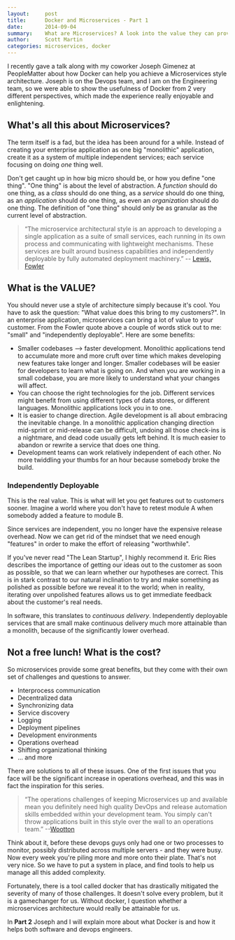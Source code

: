 ```yaml
---
layout:     post
title:      Docker and Microservices - Part 1
date:       2014-09-04
summary:    What are Microservices? A look into the value they can provide as well as the challenges and costs associated with them.
author:     Scott Martin
categories: microservices, docker
---
```


I recently gave a talk along with my coworker Joseph Gimenez at PeopleMatter about how Docker can help you achieve a Microservices style architecture. Joseph is on the Devops team, and I am on the Engineering team, so we were able to show the usefulness of Docker from 2 very different perspectives, which made the experience really enjoyable and enlightening.

## What's all this about Microservices?

The term itself is a fad, but the idea has been around for a while. Instead of creating your enterprise application as one big "monolithic" application, create it as a system of multiple independent services; each service focusing on doing *one* thing well. 

Don't get caught up in how big micro should be, or how you define "one thing". "One thing" is about the level of abstraction. A *function* should do one thing, as a *class* should do one thing, as a *service* should do one thing, as an *application* should do one thing, as even an *organization* should do one thing. The definition of "one thing" should only be as granular as the current level of abstraction.

> “The microservice architectural style is an approach to developing a single application as a suite of small services, each running in its own process and communicating with lightweight mechanisms. These services are built around business capabilities and independently deployable by fully automated deployment machinery.” -- [Lewis, Fowler](http://martinfowler.com/articles/microservices.html)

## What is the VALUE?

You should never use a style of architecture simply because it's cool. You have to ask the question: "What value does this bring to my customers?". In an enterprise application, microservices can bring a lot of value to your customer. From the Fowler quote above a couple of words stick out to me: "small" and "independently deployable". Here are some benefits:

* Smaller codebases --> faster development. Monolithic applications tend to accumulate more and more cruft over time which makes developing new features take longer and longer. Smaller codebases will be easier for developers to learn what is going on. And when you are working in a small codebase, you are more likely to understand what your changes will affect.
* You can choose the right technologies for the job. Different services might benefit from using different types of data stores, or different languages. Monolithic applications lock you in to one.
* It is easier to change direction. Agile development is all about embracing the inevitable change. In a monolithic application changing direction mid-sprint or mid-release can be difficult, undoing all those check-ins is a nightmare, and dead code usually gets left behind. It is much easier to abandon or rewrite a service that does one thing.
* Development teams can work relatively independent of each other. No more twiddling your thumbs for an hour because somebody broke the build.

### Independently Deployable

This is the real value. This is what will let you get features out to customers sooner. Imagine a world where you don't have to retest module A when somebody added a feature to module B.

Since services are independent, you no longer have the expensive release overhead. Now we can get rid of the mindset that we need enough "features" in order to make the effort of releasing "worthwhile".

If you've never read "The Lean Startup", I highly recommend it. Eric Ries describes the importance of getting our ideas out to the customer as soon as possible, so that we can learn whether our hypotheses are correct. This is in stark contrast to our natural inclination to try and make something as polished as possible before we reveal it to the world; when in reality, iterating over unpolished features allows us to get immediate feedback about the customer's real needs. 

In software, this translates to *continuous delivery*. Independently deployable services that are small make continuous delivery much more attainable than a monolith, because of the significantly lower overhead.

## Not a free lunch! What is the cost?

So microservices provide some great benefits, but they come with their own set of challenges and questions to answer.

* Interprocess communication
* Decentralized data
* Synchronizing data
* Service discovery
* Logging
* Deployment pipelines
* Development environments
* Operations overhead
* Shifting organizational thinking
* ... and more

There are solutions to all of these issues. One of the first issues that you face will be the significant increase in operations overhead, and this was in fact the inspiration for this series.

> “The operations challenges of keeping Microservices up and available mean you definitely need high quality DevOps and release automation skills embedded within your development team. You simply can't throw applications built in this style over the wall to an operations team.” --[Wootton](http://highscalability.com/blog/2014/4/8/microservices-not-a-free-lunch.html)

Think about it, before these devops guys only had one or two processes to monitor, possibly distributed across multiple servers - and they were busy. Now every week you're piling more and more onto their plate. That's not very nice. So we have to put a system in place, and find tools to help us manage all this added complexity.

Fortunately, there is a tool called docker that has drastically mitigated the severity of many of those challenges. It doesn't solve every problem, but it is a gamechanger for us. Without docker, I question whether a microservices architecture would really be attainable for us.

In **Part 2** Joseph and I will explain more about what Docker is and how it helps both software and devops engineers.

